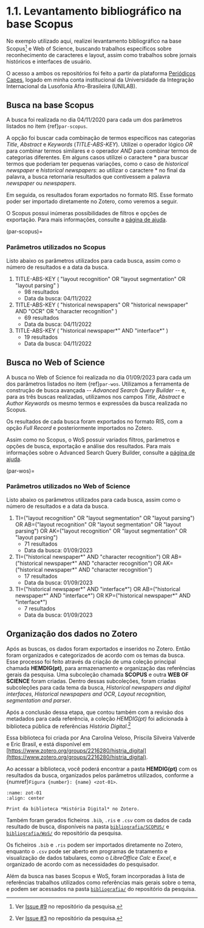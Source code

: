 # 1.1. Levantamento bibliográfico na base Scopus

No exemplo utilizado aqui, realizei levantamento bibliográfico na base Scopus[^1] e Web of Science, buscando trabalhos específicos sobre reconhecimento de caracteres e layout, assim como trabalhos sobre jornais históricos e interfaces de usuário.

O acesso a ambos os repositórios foi feito a partir da plataforma [Periódicos Capes](https://www-periodicos-capes-gov-br.ez373.periodicos.capes.gov.br), logado em minha conta institucional da Universidade da Integração Internacional da Lusofonia Afro-Brasileira (UNILAB).

## Busca na base Scopus

A busca foi realizada no dia 04/11/2020 para cada um dos parâmetros listados no item {ref}`par-scopus`.

A opção foi buscar cada combinação de termos específicos nas categorias *Title*, *Abstract* e *Keywords* (*TITLE-ABS-KEY*). Utilizei o operador lógico *OR* para combinar termos similares e o operador *AND* para combinar termos de categorias diferentes. Em alguns casos utilizei o caractere * para buscar termos que poderiam ter pequenas variações, como o caso de *historical newspaper* e *historical newspapers*: ao utilizar o caractere * no final da palavra, a busca retornaria resultados que contivessem a palavra *newspaper* ou *newspapers*.

Em seguida, os resultados foram exportados no formato RIS. Esse formato poder ser importado diretamente no Zotero, como veremos a seguir.

O Scopus possui inúmeras possibilidades de filtros e opções de exportação. Para mais informações, consulte a [página de ajuda](https://service.elsevier.com/app/answers/detail/a_id/11423/c/10546/supporthub/scopus/kw/search/).

(par-scopus)=
### Parâmetros utilizados no Scopus

Listo abaixo os parâmetros utilizados para cada busca, assim como o número de resultados e a data da busca.

1. TITLE-ABS-KEY ( "layout recognition"  OR  "layout segmentation"  OR  "layout parsing" ) 
   - 98 resultados 
   - Data da busca: 04/11/2022
2. TITLE-ABS-KEY ( "historical newspapers"  OR  "historical newspaper"  AND  "OCR"  OR  "character recognition" )
   - 69 resultados
   - Data da busca: 04/11/2022
3. TITLE-ABS-KEY ( "historical newspaper*"  AND  "interface*" ) 
   - 19 resultados
   - Data da busca: 04/11/2022


## Busca no Web of Science

A busca no Web of Science foi realizada no dia 01/09/2023 para cada um dos parâmetros listados no item {ref}`par-wos`. Utilizamos a ferramenta de construção de busca avançada -- *Advanced Search Query Builder* -- e, para as três buscas realizadas, utilizamos nos campos *Title*, *Abstract* e *Author Keywords* os mesmo termos e expressões da busca realizada no Scopus.

Os resultados de cada busca foram exportados no formato RIS, com a opção *Full Record* e posteriormente importados no Zotero.

Assim como no Scopus, o WoS possuir variados filtros, parâmetros e opções de busca, exportação e análise dos resultados. Para mais informações sobre o Advanced Search Query Builder, consulte a [página de ajuda](https://webofscience.help.clarivate.com/Content/advanced-search.html).

(par-wos)=
### Parâmetros utilizados no Web of Science

Listo abaixo os parâmetros utilizados para cada busca, assim como o número de resultados e a data da busca.

1. TI=("layout recognition"  OR  "layout segmentation"  OR  "layout parsing") OR AB=("layout recognition"  OR  "layout segmentation"  OR  "layout parsing") OR AK=("layout recognition"  OR  "layout segmentation"  OR  "layout parsing")
   - 71 resultados
   - Data da busca: 01/09/2023
2. TI=("historical newspaper*"  AND  "character recognition") OR AB=("historical newspaper*"  AND  "character recognition") OR AK=("historical newspaper*"  AND  "character recognition")
   - 17 resultados
   - Data da busca: 01/09/2023
3. TI=("historical newspaper*"  AND  "interface*") OR AB=("historical newspaper*"  AND  "interface*") OR KP=("historical newspaper*"  AND  "interface*")
   - 7 resultados
   - Data da busca: 01/09/2023

## Organização dos dados no Zotero

Após as buscas, os dados foram exportados e inseridos no Zotero. Então foram organizados e categorizados de acordo com os temas da busca. Esse processo foi feito através da criação de uma coleção principal chamada **HEMDIG(pt)**, para armazenamento e organização das referências gerais da pesquisa. Uma subcoleção chamada **SCOPUS** e outra **WEB OF SCIENCE** foram criadas. Dentro dessas subcoleções, foram criadas subcoleções para cada tema da busca, *Historical newspapers and digital interfaces*, *Historical newspapers and OCR*, *Layout recognition, segmentation and parser*.

Após a conclusão dessa etapa, que contou também com a revisão dos metadados para cada referência, a coleção *HEMDIG(pt)* foi adicionada à biblioteca pública de referências *História Digital*.[^2]

Essa biblioteca foi criada por Ana Carolina Veloso, Priscila Silveira Valverde e Eric Brasil, e está disponível em [https://www.zotero.org/groups/2216280/histria_digital](https://www.zotero.org/groups/2216280/histria_digital). 

Ao acessar a biblioteca, você poderá encontrar a pasta **HEMDIG(pt)** com os resultados da busca, organizados pelos parâmetros utilizados, conforme a {numref}`Figura {number}: {name} <zot-01>`.

```{figure} ../../assets/images/print_bib_zot.png
:name: zot-01
:align: center

Print da biblioteca *História Digital* no Zotero.
```

Também foram gerados ficheiros `.bib`, `.ris` e `.csv` com os dados de cada resultado de busca, disponíveis na pasta [`bibliografia/SCOPUS/`](../../../data/bibliografia/SCOPUS/README.md) e [`bibliografia/WoS/`](../../../data/bibliografia/WOS/README.md) do repositório da pesquisa.

Os ficheiros `.bib` e `.ris` podem ser importados diretamente no Zotero, enquanto o `.csv` pode ser aberto em programas de tratamento e visualização de dados tabulares, como o *LibreOffice Calc* e *Excel*, e organizado de acordo com as necessidades do pesquisador.

Além da busca nas bases Scopus e WoS, foram incorporadas à lista de referências trabalhos utilizados como referências mais gerais sobre o tema, e podem ser acessados na pasta [`bibliografia/`](../../../data/bibliografia/README.md) do repositório da pesquisa.


[^1]: Ver [Issue #9](https://github.com/ericbrasiln/hemdig-framework/issues/9) no repositório da pesquisa.

[^2]: Ver [Issue #3](https://github.com/ericbrasiln/hemdig-framework/issues/3) no repositório da pesquisa.